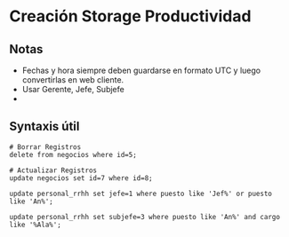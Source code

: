 # Creación Storage Productividad

## Notas
* Fechas y hora siempre deben guardarse en formato UTC y luego convertirlas en web cliente.
* Usar Gerente, Jefe, Subjefe
* 

## Syntaxis útil
```{sql}
# Borrar Registros
delete from negocios where id=5;

# Actualizar Registros
update negocios set id=7 where id=8;

update personal_rrhh set jefe=1 where puesto like 'Jef%' or puesto like 'An%';

update personal_rrhh set subjefe=3 where puesto like 'An%' and cargo like '%Ala%';
```
